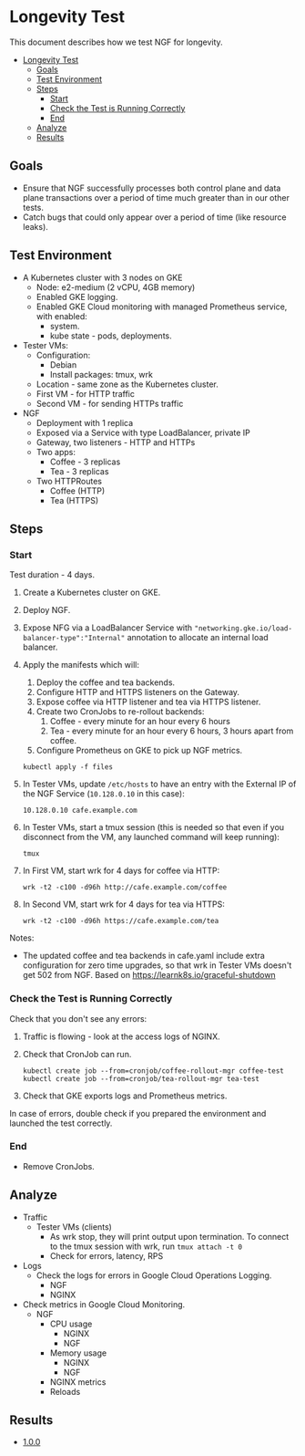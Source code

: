 # Longevity Test

This document describes how we test NGF for longevity.

<!-- TOC -->

- [Longevity Test](#longevity-test)
  - [Goals](#goals)
  - [Test Environment](#test-environment)
  - [Steps](#steps)
    - [Start](#start)
    - [Check the Test is Running Correctly](#check-the-test-is-running-correctly)
    - [End](#end)
  - [Analyze](#analyze)
  - [Results](#results)

<!-- TOC -->

## Goals

- Ensure that NGF successfully processes both control plane and data plane transactions over a period of time much
  greater than in our other tests.
- Catch bugs that could only appear over a period of time (like resource leaks).

## Test Environment

- A Kubernetes cluster with 3 nodes on GKE
  - Node: e2-medium (2 vCPU, 4GB memory)
  - Enabled GKE logging.
  - Enabled GKE Cloud monitoring with managed Prometheus service, with enabled:
    - system.
    - kube state - pods, deployments.
- Tester VMs:
  - Configuration:
    - Debian
    - Install packages: tmux, wrk
  - Location - same zone as the Kubernetes cluster.
  - First VM - for HTTP traffic
  - Second VM - for sending HTTPs traffic
- NGF
  - Deployment with 1 replica
  - Exposed via a Service with type LoadBalancer, private IP
  - Gateway, two listeners - HTTP and HTTPs
  - Two apps:
    - Coffee - 3 replicas
    - Tea - 3 replicas
  - Two HTTPRoutes
    - Coffee (HTTP)
    - Tea (HTTPS)

## Steps

### Start

Test duration - 4 days.

1. Create a Kubernetes cluster on GKE.
2. Deploy NGF.
3. Expose NFG via a LoadBalancer Service with `"networking.gke.io/load-balancer-type":"Internal"` annotation to
   allocate an internal load balancer.
4. Apply the manifests which will:
    1. Deploy the coffee and tea backends.
    2. Configure HTTP and HTTPS listeners on the Gateway.
    3. Expose coffee via HTTP listener and tea via HTTPS listener.
    4. Create two CronJobs to re-rollout backends:
        1. Coffee - every minute for an hour every 6 hours
        2. Tea - every minute for an hour every 6 hours, 3 hours apart from coffee.
    5. Configure Prometheus on GKE to pick up NGF metrics.

    ```shell
    kubectl apply -f files
    ```

5. In Tester VMs, update `/etc/hosts` to have an entry with the External IP of the NGF Service (`10.128.0.10` in this
   case):

   ```text
   10.128.0.10 cafe.example.com
   ```

6. In Tester VMs, start a tmux session (this is needed so that even if you disconnect from the VM, any launched command
   will keep running):

   ```shell
   tmux
   ```

7. In First VM, start wrk for 4 days for coffee via HTTP:

   ```shell
   wrk -t2 -c100 -d96h http://cafe.example.com/coffee
   ```

8. In Second VM, start wrk for 4 days for tea via HTTPS:

   ```shell
   wrk -t2 -c100 -d96h https://cafe.example.com/tea
   ```

Notes:

- The updated coffee and tea backends in cafe.yaml include extra configuration for zero time upgrades, so that
  wrk in Tester VMs doesn't get 502 from NGF. Based on https://learnk8s.io/graceful-shutdown

### Check the Test is Running Correctly

Check that you don't see any errors:

1. Traffic is flowing - look at the access logs of NGINX.
2. Check that CronJob can run.

   ```shell
   kubectl create job --from=cronjob/coffee-rollout-mgr coffee-test
   kubectl create job --from=cronjob/tea-rollout-mgr tea-test
   ```

3. Check that GKE exports logs and Prometheus metrics.

In case of errors, double check if you prepared the environment and launched the test correctly.

### End

- Remove CronJobs.

## Analyze

- Traffic
  - Tester VMs (clients)
    - As wrk stop, they will print output upon termination. To connect to the tmux session with wrk,
          run `tmux attach -t 0`
    - Check for errors, latency, RPS
- Logs
  - Check the logs for errors in Google Cloud Operations Logging.
    - NGF
    - NGINX
- Check metrics in Google Cloud Monitoring.
  - NGF
    - CPU usage
      - NGINX
      - NGF
    - Memory usage
      - NGINX
      - NGF
    - NGINX metrics
    - Reloads

## Results

- [1.0.0](results/1.0.0.md)
